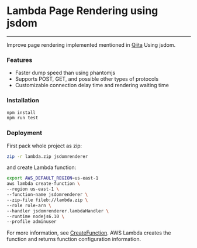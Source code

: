 # Lambda Page Rendering using jsdom
----------------------------

Improve page rendering implemented mentioned in [Qiita](http://qiita.com/peg_73_/items/b1d4ed5327f82b049850) Using jsdom.

### Features
- Faster dump speed than using phantomjs
- Supports POST, GET, and possible other types of protocols
- Customizable connection delay time and rendering waiting time


### Installation
```bash
npm install
npm run test
```

### Deployment
First pack whole project as zip:
```bash
zip -r lambda.zip jsdomrenderer
```

and create Lambda function:
```bash
export AWS_DEFAULT_REGION=us-east-1
aws lambda create-function \
--region us-east-1 \
--function-name jsdomrenderer \
--zip-file fileb://lambda.zip \
--role role-arn \
--handler jsdomrenderer.lambdaHandler \
--runtime nodejs6.10 \
--profile adminuser
```

For more information, see [CreateFunction](http://docs.aws.amazon.com/cli/latest/reference/lambda/create-function.html). AWS Lambda creates the function and returns function configuration information.
